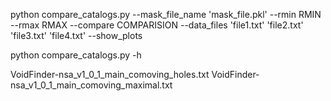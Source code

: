 python compare_catalogs.py --mask_file_name 'mask_file.pkl' --rmin RMIN --rmax RMAX --compare COMPARISION --data_files 'file1.txt' 'file2.txt' 'file3.txt' 'file4.txt' --show_plots

python compare_catalogs.py -h

VoidFinder-nsa_v1_0_1_main_comoving_holes.txt
VoidFinder-nsa_v1_0_1_main_comoving_maximal.txt
